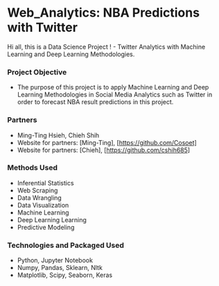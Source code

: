 # Web_Analytics: NBA Predictions with Twitter
Hi all, this is a Data Science Project ! - Twitter Analytics with Machine Learning and Deep Learning Methodologies.


### Project Objective

* The purpose of this project is to apply Machine Learning and Deep Learning Methodologies in Social Media Analytics such as 
Twitter in order to forecast NBA result predictions in this project.


### Partners

* Ming-Ting Hsieh, Chieh Shih
* Website for partners: [Ming-Ting], [https://github.com/Cosoet]
* Website for partners: [Chieh], [https://github.com/cshih685]


### Methods Used

* Inferential Statistics
* Web Scraping
* Data Wrangling
* Data Visualization
* Machine Learning
* Deep Learning Learning
* Predictive Modeling


### Technologies and Packaged Used

* Python, Jupyter Notebook
* Numpy, Pandas, Sklearn, Nltk
* Matplotlib, Scipy, Seaborn, Keras



